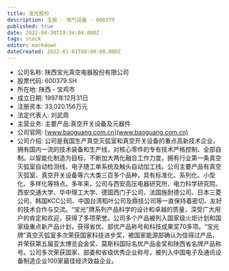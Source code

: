 ```yaml
---
title: 宝光股份
description: 主板 - 电气设备 - 600379
published: true
date: 2022-04-30T19:34:04.000Z
tags: stock
editor: markdown
dateCreated: 2022-01-01T00:00:00.000Z
---
```


- 公司名称: 陕西宝光真空电器股份有限公司
- 股票代码: 600379.SH
- 所在地: 陕西 - 宝鸡市
- 成立日期: 1997年12月31日
- 注册资本: 33,020.156万元
- 法定代表人: 刘武周
- 主营业务: 主要产品:真空开关设备及元器件
- 公司官网: [www.baoguang.com.cn](www.baoguang.com.cn)
- 公司介绍: 公司是我国生产真空灭弧室和真空开关设备的重点高新技术企业，拥有国内一流的技术装备和生产线，对核心零件的专有技术严格控制、全部自制。以智能化制造为目标，不断加大两化融合工作力度，拥有行业第一条真空灭弧室自动检测线、电子随工单系统及触头自动加工线。公司主要产品有真空灭弧室、真空开关设备等六大类三百多个品种，具有标准化、系列化、小型化、多样化等特点。多年来，公司与西安高压电器研究所、电力科学研究院、西安交通大学、华中理工大学、德国西门子公司、法国施耐德公司、日本三菱公司、韩国KCC公司、中国台湾稻叶公司及鼎技公司等一直保持着密切、友好的技术合作与交流。“宝光”牌系列产品科学的设计和卓越的质量，深受广大用户的肯定和欢迎，获得了多项荣誉。公司多个产品被列入国家级火炬计划和国家级重点新产品计划，获得省优、部优产品称号和科技成果奖70多项。“宝光牌”真空灭弧室多次荣获国家科技进步奖，被国家能源部确认为信得过产品，并荣获第五届亚太博览会金奖、莫斯科国际名优产品金奖和陕西省名牌产品称号。公司多次荣获国家、部委和省级优秀企业称号，被列入中国电子及通讯设备制造企业100家最佳经济效益企业。


